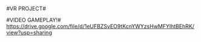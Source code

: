 #VR PROJECT#

#VIDEO GAMEPLAY!#
https://drive.google.com/file/d/1eUFBZSvEO9tKcnYWYzsHwMFYlhtBEhRK/view?usp=sharing